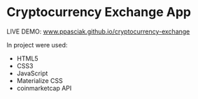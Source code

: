 # Cryptocurrency Exchange App

LIVE DEMO: www.ppasciak.github.io/cryptocurrency-exchange

In project were used:
- HTML5
- CSS3
- JavaScript
- Materialize CSS
- coinmarketcap API


